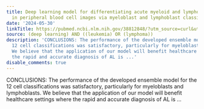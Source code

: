 ```yaml
---
title: Deep learning model for differentiating acute myeloid and lymphoblastic leukemia
  in peripheral blood cell images via myeloblast and lymphoblast classification
date: '2024-05-30'
linkTitle: https://pubmed.ncbi.nlm.nih.gov/38812848/?utm_source=curl&utm_medium=rss&utm_campaign=pubmed-2&utm_content=1byXLWG-5Hn0_qdLgZYpDfLA2UWGhGNgZGereuo1rJN2aoAQXP&fc=20220814223158&ff=20240531182133&v=2.18.0.post9+e462414
source: (deep learning) AND ((leukemia) OR (lymphoma))
description: 'CONCLUSIONS: The performance of the developed ensemble model for the
  12 cell classifications was satisfactory, particularly for myeloblasts and lymphoblasts.
  We believe that the application of our model will benefit healthcare settings where
  the rapid and accurate diagnosis of AL is ...'
disable_comments: true
---
```

CONCLUSIONS: The performance of the developed ensemble model for the 12 cell classifications was satisfactory, particularly for myeloblasts and lymphoblasts. We believe that the application of our model will benefit healthcare settings where the rapid and accurate diagnosis of AL is ...